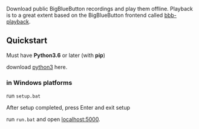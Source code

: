 Download public BigBlueButton recordings and play them offline.
Playback is to a great extent based on the BigBlueButton frontend called [bbb-playback](https://github.com/bigbluebutton/bbb-playback).

## Quickstart

Must have **Python3.6** or later (with **pip**)

download [python3](https://www.python.org/downloads/) here.


### in Windows platforms


run `setup.bat`

After setup completed, press Enter and exit setup

run `run.bat` and open [localhost:5000](http://localhost:5000).
